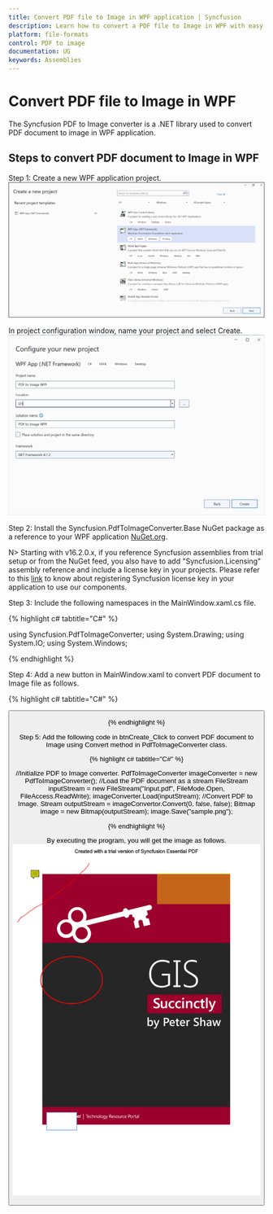 ```yaml
---
title: Convert PDF file to Image in WPF application | Syncfusion
description: Learn how to convert a PDF file to Image in WPF with easy steps using System Drawing library.
platform: file-formats
control: PDF to image
documentation: UG
keywords: Assemblies
---
```


# Convert PDF file to Image in WPF

The Syncfusion PDF to Image converter is a .NET library used to convert PDF document to image in WPF application.

## Steps to convert PDF document to Image in WPF

Step 1: Create a new WPF application project.
![Create WPF sample](WPF_images/WPF_Step1.png)  

In project configuration window, name your project and select Create.
![WPF configuration window](WPF_images/WPF_Step2.png)

Step 2: Install the Syncfusion.PdfToImageConverter.Base NuGet package as a reference to your WPF application [NuGet.org](https://www.nuget.org/).

N> Starting with v16.2.0.x, if you reference Syncfusion assemblies from trial setup or from the NuGet feed, you also have to add "Syncfusion.Licensing" assembly reference and include a license key in your projects. Please refer to this [link](https://help.syncfusion.com/common/essential-studio/licensing/overview) to know about registering Syncfusion license key in your application to use our components.

Step 3: Include the following namespaces in the MainWindow.xaml.cs file.

{% highlight c# tabtitle="C#" %}

using Syncfusion.PdfToImageConverter;
using System.Drawing;
using System.IO;
using System.Windows;

{% endhighlight %}

Step 4: Add a new button in MainWindow.xaml to convert PDF document to Image file as follows.

{% highlight c# tabtitle="C#" %}

<Grid HorizontalAlignment="Left" Margin="0,0,0,-0.333" Width="793">
<Button Content="Convert PDF to Image" HorizontalAlignment="Left" Margin="318,210,0,0" VerticalAlignment="Top" Width="166" Click=" btnCreate_Click " Height="19"/>
<TextBlock HorizontalAlignment="Left" Margin="222,177,0,0" TextWrapping="Wrap" VerticalAlignment="Top" Height="17"/>
<TextBlock HorizontalAlignment="Left" Margin="291,175,0,0" TextWrapping="Wrap" Text="Click the button to convert PDF to Image." VerticalAlignment="Top"/>
</Grid>

{% endhighlight %}

Step 5: Add the following code in btnCreate_Click to convert PDF document to Image using Convert method in PdfToImageConverter class. 

{% highlight c# tabtitle="C#" %}

//Initialize PDF to Image converter.
PdfToImageConverter imageConverter = new PdfToImageConverter();
//Load the PDF document as a stream
FileStream inputStream = new FileStream("Input.pdf", FileMode.Open, FileAccess.ReadWrite);
imageConverter.Load(inputStream);
//Convert PDF to Image.
Stream outputStream = imageConvertor.Convert(0, false, false);
Bitmap image = new Bitmap(outputStream);
image.Save("sample.png");

{% endhighlight %}

By executing the program, you will get the image as follows.
![Convert PDFToImage WPF output](GettingStarted_images/pdftoimageoutput.png)